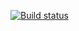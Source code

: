 [![Build status](https://ci.appveyor.com/api/projects/status/1b3ocnwpcxcd6awb/branch/master?svg=true)](https://ci.appveyor.com/project/DemKosS/patterns4-ldlgq/branch/master)